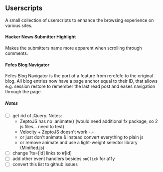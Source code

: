## Userscripts

A small collection of userscripts to enhance the browsing experience on various sites.

#### Hacker News Submitter Highlight
Makes the submitters name more apparent when scrolling through comments.


#### Fefes Blog Navigator
Fefes Blog Navigator is the port of a feature from rerefefe to the original blog.
All blog entries now have a page anchor equal to their ID, that allows e.g. session
restore to remember the last read post and eases navigation through the page.


##### Notes

- [ ] get rid of jQuery. Notes:
    - ZeptoJS has no .animate() (would need additional fx package, so 2 js files... need to test)
    - Velocity + ZeptoJS doesn't work -.-
    - or just don't animate & instead convert everything to plain js
    - or remove animate and use a light-weight selector library (Minified.js)
- [ ] change ?ts=[id] links to #[id]
- [ ] add other event handlers besides `onClick` for a11y
- [ ] convert this list to github issues